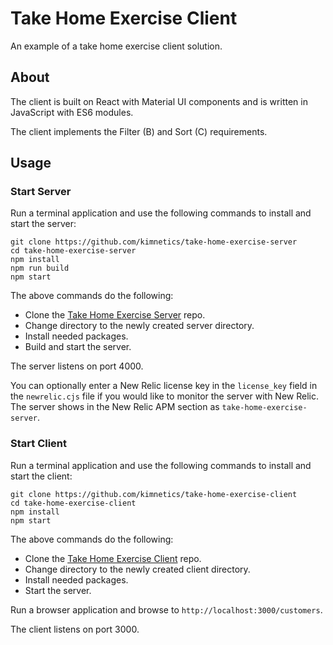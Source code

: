 # Take Home Exercise Client

An example of a take home exercise client solution.

## About

The client is built on React with Material UI components and is written in JavaScript with ES6 modules.

The client implements the Filter (B) and Sort (C) requirements.

## Usage

### Start Server

Run a terminal application and use the following commands to install and start the server:

```shell
git clone https://github.com/kimnetics/take-home-exercise-server
cd take-home-exercise-server
npm install
npm run build
npm start
```

The above commands do the following:
* Clone the [Take Home Exercise Server](https://github.com/kimnetics/take-home-exercise-server) repo.
* Change directory to the newly created server directory.
* Install needed packages.
* Build and start the server.

The server listens on port 4000.

You can optionally enter a New Relic license key in the `license_key` field in the `newrelic.cjs` file if you would like to monitor the server with New Relic. The server shows in the New Relic APM section as `take-home-exercise-server`.

### Start Client

Run a terminal application and use the following commands to install and start the client:

```shell
git clone https://github.com/kimnetics/take-home-exercise-client
cd take-home-exercise-client
npm install
npm start
```

The above commands do the following:
* Clone the [Take Home Exercise Client](https://github.com/kimnetics/take-home-exercise-client) repo.
* Change directory to the newly created client directory.
* Install needed packages.
* Start the server.

Run a browser application and browse to `http://localhost:3000/customers`.

The client listens on port 3000.
